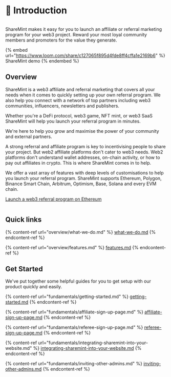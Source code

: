 # 👋 Introduction

<figure><img src=".gitbook/assets/image.png" alt=""><figcaption></figcaption></figure>

ShareMint makes it easy for you to launch an affiliate or referral marketing program for your web3 project. Reward your most loyal community members and promoters for the value they generate.

{% embed url="https://www.loom.com/share/c127065f895d4fde8ff4cffa1e2169b6" %}
ShareMint demo
{% endembed %}

## Overview

ShareMint is a web3 affiliate and referral marketing that covers all your needs when it comes to quickly setting up your own referral program. We also help you connect with a network of top partners including web3 communities, influencers, newsletters and publishers.

Whether you're a DeFi protocol, web3 game, NFT mint, or web3 SaaS ShareMint will help you launch your referral program in minutes.

We're here to help you grow and maximise the power of your community and external partners.

A strong referral and affiliate program is key to incentivising people to share your project. But web2 affiliate platforms don't cater to web3 needs. Web2 platforms don't understand wallet addresses, on-chain activity, or how to pay out affiliates in crypto. This is where ShareMint comes in to help.

We offer a vast array of features with deep levels of customisations to help you launch your referral program. ShareMint supports Ethereum, Polygon, Binance Smart Chain, Arbitrum, Optimism, Base, Solana and every EVM chain.

[Launch a web3 referral program on Ethereum](https://blog.sharemint.xyz/launch-web3-referral-program-on-ethereum)


<figure><img src=".gitbook/assets/CleanShot 2022-11-22 at 21.20.16.png" alt=""><figcaption></figcaption></figure>

## Quick links

{% content-ref url="overview/what-we-do.md" %}
[what-we-do.md](overview/what-we-do.md)
{% endcontent-ref %}

{% content-ref url="overview/features.md" %}
[features.md](overview/features.md)
{% endcontent-ref %}

## Get Started

We've put together some helpful guides for you to get setup with our product quickly and easily.

{% content-ref url="fundamentals/getting-started.md" %}
[getting-started.md](fundamentals/getting-started.md)
{% endcontent-ref %}

{% content-ref url="fundamentals/affiliate-sign-up-page.md" %}
[affiliate-sign-up-page.md](fundamentals/affiliate-sign-up-page.md)
{% endcontent-ref %}

{% content-ref url="fundamentals/referee-sign-up-page.md" %}
[referee-sign-up-page.md](fundamentals/referee-sign-up-page.md)
{% endcontent-ref %}

{% content-ref url="fundamentals/integrating-sharemint-into-your-website.md" %}
[integrating-sharemint-into-your-website.md](fundamentals/integrating-sharemint-into-your-website.md)
{% endcontent-ref %}

{% content-ref url="fundamentals/inviting-other-admins.md" %}
[inviting-other-admins.md](fundamentals/inviting-other-admins.md)
{% endcontent-ref %}
